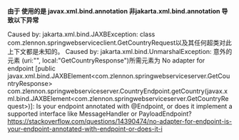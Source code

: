 **由于 使用的是   javax.xml.bind.annotation  非jakarta.xml.bind.annotation
导致以下异常**

Caused by: jakarta.xml.bind.JAXBException: class com.zlennon.springwebserviceclient.GetCountryRequest以及其任何超类对此上下文都是未知的。
Caused by: jakarta.xml.bind.UnmarshalException: 意外的元素 (uri:"", local:"GetCountryResponse")所需元素为
<faultstring xml:lang="en">No adapter for endpoint [public javax.xml.bind.JAXBElement&lt;com.zlennon.springwebserviceserver.GetCountryResponse> com.zlennon.springwebserviceserver.CountryEndpoint.getCountry(javax.xml.bind.JAXBElement&lt;com.zlennon.springwebserviceserver.GetCountryRequest>)]: Is your endpoint annotated with @Endpoint, or does it implement a supported interface like MessageHandler or PayloadEndpoint?</faultstring>
https://stackoverflow.com/questions/14390474/no-adapter-for-endpoint-is-your-endpoint-annotated-with-endpoint-or-does-it-i
